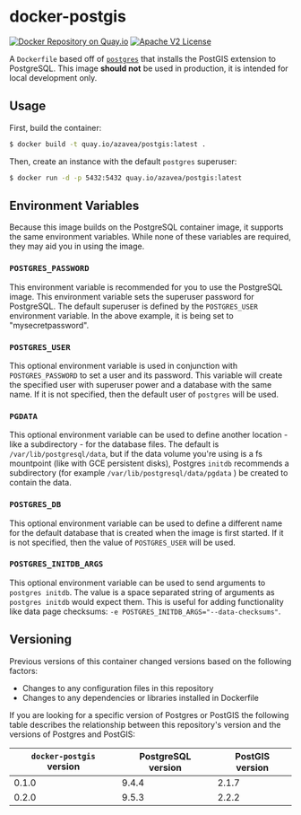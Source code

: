 # docker-postgis

[![Docker Repository on Quay.io](https://quay.io/repository/azavea/postgis/status "Docker Repository on Quay.io")](https://quay.io/repository/azavea/postgis)
[![Apache V2 License](http://img.shields.io/badge/license-Apache%20V2-blue.svg)](https://github.com/azavea/docker-postgis/blob/develop/LICENSE)

A `Dockerfile` based off of [`postgres`](https://hub.docker.com/_/postgres/) that installs the PostGIS extension to PostgreSQL. This image **should not** be used in production, it is intended for local development only.

## Usage

First, build the container:

```bash
$ docker build -t quay.io/azavea/postgis:latest .
```

Then, create an instance with the default `postgres` superuser:

```bash
$ docker run -d -p 5432:5432 quay.io/azavea/postgis:latest
```

## Environment Variables

Because this image builds on the PostgreSQL container image, it supports the same environment variables. While none of these variables are required, they may aid you in using the image.

### `POSTGRES_PASSWORD`

This environment variable is recommended for you to use the PostgreSQL image. This environment variable sets the superuser password for PostgreSQL. The default superuser is defined by the `POSTGRES_USER` environment variable. In the above example, it is being set to "mysecretpassword".

### `POSTGRES_USER`

This optional environment variable is used in conjunction with `POSTGRES_PASSWORD` to set a user and its password. This variable will create the specified user with superuser power and a database with the same name. If it is not specified, then the default user of `postgres` will be used.

### `PGDATA`

This optional environment variable can be used to define another location - like a subdirectory - for the database files. The default is `/var/lib/postgresql/data`, but if the data volume you're using is a fs mountpoint (like with GCE persistent disks), Postgres `initdb` recommends a subdirectory (for example `/var/lib/postgresql/data/pgdata` ) be created to contain the data.

### `POSTGRES_DB`

This optional environment variable can be used to define a different name for the default database that is created when the image is first started. If it is not specified, then the value of `POSTGRES_USER` will be used.

### `POSTGRES_INITDB_ARGS`

This optional environment variable can be used to send arguments to `postgres initdb`. The value is a space separated string of arguments as `postgres initdb` would expect them. This is useful for adding functionality like data page checksums: `-e POSTGRES_INITDB_ARGS="--data-checksums"`.

## Versioning

Previous versions of this container changed versions based on the following factors:

 - Changes to any configuration files in this repository
 - Changes to any dependencies or libraries installed in Dockerfile

If you are looking for a specific version of Postgres or PostGIS the following table describes the relationship between this repository's version and the versions of Postgres and PostGIS:

| `docker-postgis` version | PostgreSQL version | PostGIS version |
|------------------------|------------------|-----------------|
| 0.1.0                  | 9.4.4            | 2.1.7           |
| 0.2.0                  | 9.5.3            | 2.2.2           |
